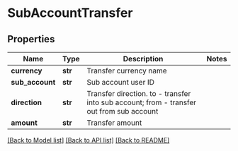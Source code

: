 # SubAccountTransfer

## Properties
Name | Type | Description | Notes
------------ | ------------- | ------------- | -------------
**currency** | **str** | Transfer currency name | 
**sub_account** | **str** | Sub account user ID | 
**direction** | **str** | Transfer direction. to - transfer into sub account; from - transfer out from sub account | 
**amount** | **str** | Transfer amount | 

[[Back to Model list]](../README.md#documentation-for-models) [[Back to API list]](../README.md#documentation-for-api-endpoints) [[Back to README]](../README.md)


